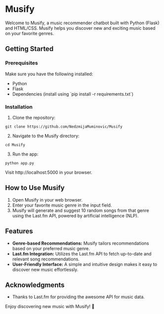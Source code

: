 # Musify

Welcome to Musify, a music recommender chatbot built with Python (Flask) and HTML/CSS. Musify helps you discover new and exciting music based on your favorite genres.

## Getting Started

### Prerequisites

Make sure you have the following installed:

- Python
- Flask
- Dependencies (install using \`pip install -r requirements.txt\`)

### Installation

1. Clone the repository:

```
git clone https://github.com/NedzmijaMuminovic/Musify
```

2. Navigate to the Musify directory:
```
cd Musify
```

3. Run the app:

```
python app.py
```

Visit http://localhost:5000 in your browser.

## How to Use Musify

1. Open Musify in your web browser.
2. Enter your favorite music genre in the input field.
3. Musify will generate and suggest 10 random songs from that genre using the Last.fm API, powered by artificial intelligence (NLP).

## Features

- **Genre-based Recommendations:** Musify tailors recommendations based on your preferred music genre.
- **Last.fm Integration:** Utilizes the Last.fm API to fetch up-to-date and relevant song recommendations.
- **User-Friendly Interface:** A simple and intuitive design makes it easy to discover new music effortlessly.

## Acknowledgments

- Thanks to Last.fm for providing the awesome API for music data.

Enjoy discovering new music with Musify! 🎵
